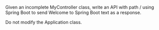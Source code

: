Given an incomplete MyController class, write an API with path / using Spring Boot to send Welcome to Spring Boot text as a response.

Do not modify the Application class.
